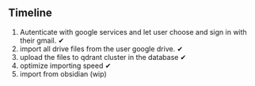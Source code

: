 ## Timeline
1. Autenticate with google services and let user choose and sign in with their gmail.   ✔
2. import all drive files from the user google drive.    ✔
3. upload the files to qdrant cluster in the database  ✔
4. optimize importing speed   ✔
5. import from obsidian (wip)
